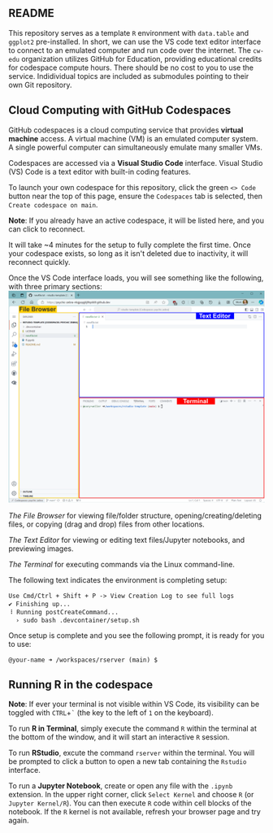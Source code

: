 ## README

This repository serves as a template `R` environment with `data.table` and `ggplot2` pre-installed.
In short, we can use the VS code text editor interface to connect to an emulated computer and run code over the internet.
The `cw-edu` organization utilizes GitHub for Education, providing educational credits for codespace compute hours.
There should be no cost to you to use the service.
Indidividual topics are included as submodules pointing to their own Git repository.

## Cloud Computing with GitHub Codespaces
GitHub codespaces is a cloud computing service that provides **virtual machine** access. A virtual machine (VM) is an emulated computer system. A single powerful computer can simultaneously emulate many smaller VMs. 

Codespaces are accessed via a **Visual Studio Code** interface. Visual Studio (VS) Code is a text editor with built-in coding features.

To launch your own codespace for this repository, click the green `<> Code` button near the top of this page, ensure the `Codespaces` tab is selected, then `Create codespace on main`.

**Note**: If you already have an active codespace, it will be listed here, and you can click to reconnect.

It will take ~4 minutes for the setup to fully complete the first time.
Once your codespace exists, so long as it isn't deleted due to inactivity, it will reconnect quickly.

Once the VS Code interface loads, you will see something like the following, with three primary sections:
![](.assets/vscode-window.png)

*The File Browser* for viewing file/folder structure, opening/creating/deleting files, or copying (drag and drop) files from other locations. 

*The Text Editor* for viewing or editing text files/Jupyter notebooks, and previewing images.

*The Terminal* for executing commands via the Linux command-line.

The following text indicates the environment is completing setup:
```
Use Cmd/Ctrl + Shift + P -> View Creation Log to see full logs
✔ Finishing up...
⠸ Running postCreateCommand...
  › sudo bash .devcontainer/setup.sh
```
Once setup is complete and you see the following prompt, it is ready for you to use:
```
@your-name ➜ /workspaces/rserver (main) $ 
```

## Running R in the codespace

**Note**: If ever your terminal is not visible within VS Code, its visibility can be toggled with `CTRL`+`` ` `` (the key to the left of `1` on the keyboard).

To run **R in Terminal**, simply execute the command `R` within the terminal at the bottom of the window, and it will start an interactive `R` session.

To run **RStudio**, excute the command `rserver` within the terminal. You will be prompted to click a button to open a new tab containing the `Rstudio` interface.

To run a **Jupyter Notebook**, create or open any file with the `.ipynb` extension. In the upper right corner, click `Select Kernel` and choose `R` (or `Jupyter Kernel/R`). You can then execute `R` code within cell blocks of the notebook. If the `R` kernel is not available, refresh your browser page and try again.
